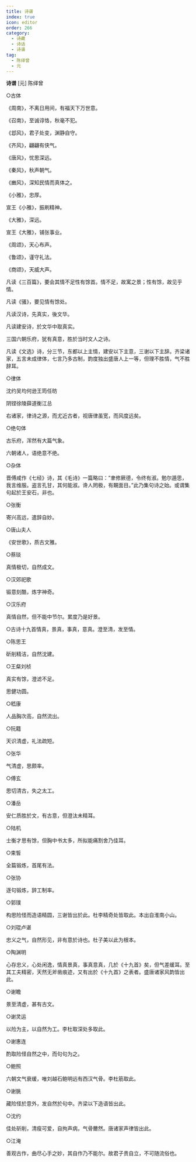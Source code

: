 ```yaml
---
title: 诗谱
index: true
icon: editor
order: 266
category:
  - 诗藏
  - 诗话
  - 诗谱
tag:
  - 陈绎曾
  - 元
---
```


**诗谱** [元] 陈绎曾  
  
○古体  
  
《周南》，不离日用间，有福天下万世意。  
  
《召南》，至诚谆恪，秋毫不犯。  
  
《邶风》，君子处变，渊静自守。  
  
《齐风》，翩翩有侠气。  
  
《唐风》，忧思深远。  
  
《秦风》，秋声朝气。  
  
《豳风》，深知民情而真体之。  
  
《小雅》，忠厚。  
  
宣王《小雅》，振刷精神。  
  
《大雅》，深远。  
  
宣王《大雅》，铺张事业。  
  
《周颂》，天心布声。  
  
《鲁颂》，谨守礼法。  
  
《商颂》，天威大声。  
  
凡读《三百篇》，要会其情不足性有馀首。情不足，故寓之景；性有馀，故见乎情。  
  
凡读《骚》，要见情有馀处。  
  
凡读汉诗，先真实，後文华。  
  
凡读建安诗，於文华中取真实。  
  
三国六朝乐府，犹有真意，胜於当时文人之诗。  
  
凡读《文选》诗，分三节，东都以上主情，建安以下主意，三谢以下主辞。齐梁诸家，五言未成律体，七言乃多古制，韵度独出盛唐人上一等，但理不胜情，气不胜辞耳。  
  
○律体  
  
沈约吴均何逊王筠任昉  
  
阴铿徐陵薛道衡江总  
  
右诸家，律诗之源，而尤近古者，视唐律虽宽，而风度远矣。  
  
○绝句体  
  
古乐府，浑然有大篇气象。  
  
六朝诸人，语绝意不绝。  
  
○杂体  
  
晋傅咸作《七经》诗，其《毛诗》一篇略曰：“聿修厥德，令终有淑。勉尔遁思，我言维服。盗言孔甘，其何能淑。谗人罔极，有靦面目。”此乃集句诗之始。或谓集句起於王安石，非也。  
  
○张衡  
  
寄兴高远，遣辞自妙。  
  
○唐山夫人  
  
《安世歌》，质古文雅。  
  
○蔡琰  
  
真情极切，自然成文。  
  
○汉郊祀歌  
  
锻意刻酷，炼字神奇。  
  
○汉乐府  
  
真情自然，但不能中节尔。累度乃是好景。  
  
○古诗十九首情真，景真，事真，意真。澄至清，发至情。  
  
○陈思王  
  
斫削精洁，自然沈建。  
  
○王粲刘桢  
  
真实有馀，澄滤不足。  
  
思健功圆。  
  
○嵇康  
  
人品胸次高，自然流出。  
  
○阮籍  
  
天识清虚，礼法疏短。  
  
○张华  
  
气清虚，思颇率。  
  
○傅玄  
  
思切清古，失之太工。  
  
○潘岳  
  
安仁质胜於文，有古意，但澄汰未精耳。  
  
○陆机  
  
士衡才思有馀，但胸中书太多，所拟能痛割舍乃佳耳。  
  
○束皙  
  
全篇锻炼，首尾有法。  
  
○张协  
  
逐句锻炼，辞工制率。  
  
○郭璞  
  
构思险怪而造语精圆，三谢皆出於此。杜李精奇处皆取此。本出自淮南小山。  
  
○刘琨卢谌  
  
忠义之气，自然形见，非有意於诗也。杜子美以此为根本。  
  
○陶渊明  
  
心存忠义，心处闲逸，情真景真，事真意真，几於《十九首》矣，但气差缓耳。至其工夫精密，天然无斧凿痕迹，又有出於《十九首》之表者。盛唐诸家风韵皆出此。  
  
○谢瞻  
  
景至清虚，甚有古文。  
  
○谢灵运  
  
以险为主，以自然为工。李杜取深处多取此。  
  
○谢惠连  
  
酌取险怪自然之中，而句句为之。  
  
○鲍照  
  
六朝文气衰缓，唯刘越石鲍明远有西汉气骨。李杜筋取此。  
  
○谢朓  
  
藏险怪於意外，发自然於句中。齐梁以下造语皆出此。  
  
○沈约  
  
佳处斫削，清瘦可爱，自拘声病，气骨薾然。唐诸家声律皆出此。  
  
○江淹  
  
善观古作，曲尽心手之妙，其自作乃不能尔。故君子贵自立，不可随流俗也。  
